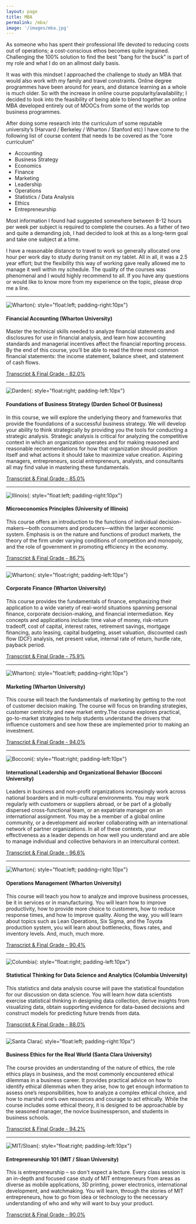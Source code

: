 ```yaml
---
layout: page
title: MBA
permalink: /mba/
image: '/images/mba.jpg'
---
```

As someone who has spent their professional life devoted to reducing costs out of operations; a cost-conscious ethos becomes quite ingrained. Challenging the 100% solution to find the best "bang for the buck" is part of my role and what I do on an allmost daily basis.

It was with this mindset I approached the challenge to study an MBA that would also work with my family and travel constraints.
Online degree programmes have been around for years, and distance learning as a whole is much older. So with the increase in online course popularity/availability; I decided to look into the feasibility of being able to blend together an online MBA developed entirely out of MOOCs from some of the worlds top business programmes. 

After doing some research into the curriculum of some reputable university’s (Harvard / Berkeley / Wharton / Stanford etc) I have come to the following list of course content that needs to be covered as the “core curriculum”

* Accounting
* Business Strategy
* Economics
* Finance
* Marketing
* Leadership
* Operations
* Statistics / Data Analysis
* Ethics
* Entrepreneurship

Most information I found had suggested somewhere between 8-12 hours per week per subject is required to complete the courses. As a father of two and quite a demanding job, I had decided to look at this as a long-term goal and take one subject at a time. 

I have a reasonable distance to travel to work so generally allocated one hour per work day to study during transit on my tablet. All in all, it was a 2.5 year effort; but the flexibility this way of working gave really allowed me to manage it well within my schedule. The quality of the courses was phenomenal and I would highly recommend to all. If you have any questions or would like to know more from my experience on the topic, please drop me a line.

---
![Wharton](/images/mba/wharton.png){: style="float:left; padding-right:10px"}

#### Financial Accounting (Wharton University)

Master the technical skills needed to analyze financial statements and disclosures for use in financial analysis, and learn how accounting standards and managerial incentives affect the financial reporting process. By the end of this course, you’ll be able to read the three most common financial statements: the income statement, balance sheet, and statement of cash flows.

<a class="external" target="_blank" rel="noopener noreferrer" href="https://www.clintbird.com/files/accounting.pdf">Transcript & Final Grade - 82.0%</a>

---
![Darden](/images/mba/virginia.png){: style="float:right; padding-left:10px"}

#### Foundations of Business Strategy (Darden School Of Business)

In this course, we will explore the underlying theory and frameworks that provide the foundations of a successful business strategy. We will develop your ability to think strategically by providing you the tools for conducting a strategic analysis. Strategic analysis is critical for analyzing the competitive context in which an organization operates and for making reasoned and reasonable recommendations for how that organization should position itself and what actions it should take to maximize value creation. Aspiring managers, entrepreneurs, social entrepreneurs, analysts, and consultants all may find value in mastering these fundamentals.

<a class="external" target="_blank" rel="noopener noreferrer" href="https://www.clintbird.com/files/strategy.pdf">Transcript & Final Grade - 85.0%</a>

---
![Illinois](/images/mba/illinois.png){: style="float:left; padding-right:10px"}

#### Microeconomics Principles (University of Illinois)

This course offers an introduction to the functions of individual decision-makers—both consumers and producers—within the larger economic system. Emphasis is on the nature and functions of product markets, the theory of the firm under varying conditions of competition and monopoly, and the role of government in promoting efficiency in the economy.

<a class="external" target="_blank" rel="noopener noreferrer" href="https://www.clintbird.com/files/economics.pdf">Transcript & Final Grade - 86.7%</a>

---
![Wharton](/images/mba/wharton.png){: style="float:right; padding-left:10px"}
#### Corporate Finance (Wharton University)

This course provides the fundamentals of finance, emphasizing their application to a wide variety of real-world situations spanning personal finance, corporate decision-making, and financial intermediation. Key concepts and applications include: time value of money, risk-return tradeoff, cost of capital, interest rates, retirement savings, mortgage financing, auto leasing, capital budgeting, asset valuation, discounted cash flow (DCF) analysis, net present value, internal rate of return, hurdle rate, payback period.

<a class="external" target="_blank" rel="noopener noreferrer" href="https://www.clintbird.com/files/finance.pdf">Transcript & Final Grade - 75.9%</a>

---
![Wharton](/images/mba/wharton.png){: style="float:left; padding-right:10px"}
#### Marketing (Wharton University)

This course will teach the fundamentals of marketing by getting to the root of customer decision making. The course will focus on branding strategies, customer centricity and new market entry.The course explores practical, go-to-market strategies to help students understand the drivers that influence customers and see how these are implemented prior to making an investment.

<a class="external" target="_blank" rel="noopener noreferrer" href="https://www.clintbird.com/files/marketing.pdf">Transcript & Final Grade - 94.0%</a>

---
![Bocconi](/images/mba/bocconi.png){: style="float:right; padding-left:10px"}
#### International Leadership and Organizational Behavior (Bocconi University)

Leaders in business and non-profit organizations increasingly work across national boarders and in multi-cultural environments. You may work regularly with customers or suppliers abroad, or be part of a globally dispersed cross-functional team, or an expatriate manager on an international assignment. You may be a member of a global online community, or a development aid worker collaborating with an international network of partner organizations. In all of these contexts, your effectiveness as a leader depends on how well you understand and are able to manage individual and collective behaviors in an intercultural context.

<a class="external" target="_blank" rel="noopener noreferrer" href="https://www.clintbird.com/files/leadership.pdf">Transcript & Final Grade - 96.6%</a>

---
![Wharton](/images/mba/wharton.png){: style="float:left; padding-right:10px"}
#### Operations Management (Wharton University)

This course will teach you how to analyze and improve business processes, be it in services or in manufacturing. You will learn how to improve productivity, how to provide more choice to customers, how to reduce response times, and how to improve quality. Along the way, you will learn about topics such as Lean Operations, Six Sigma, and the Toyota production system, you will learn about bottlenecks, flows rates, and inventory levels. And, much, much more.

<a class="external" target="_blank" rel="noopener noreferrer" href="https://www.clintbird.com/files/operations.pdf">Transcript & Final Grade - 90.4%</a>

---
![Columbia](/images/mba/columbia.png){: style="float:right; padding-left:10px"}
#### Statistical Thinking for Data Science and Analytics (Columbia University)

This statistics and data analysis course will pave the statistical foundation for our discussion on data science. You will learn how data scientists exercise statistical thinking in designing data collection, derive insights from visualizing data, obtain supporting evidence for data-based decisions and construct models for predicting future trends from data.

<a class="external" target="_blank" rel="noopener noreferrer" href="https://www.clintbird.com/files/statistics.pdf">Transcript & Final Grade - 88.0%</a>

---
![Santa Clara](/images/mba/clara.png){: style="float:left; padding-right:10px"}
#### Business Ethics for the Real World (Santa Clara University)

The course provides an understanding of the nature of ethics, the role ethics plays in business, and the most commonly encountered ethical dilemmas in a business career. It provides practical advice on how to identify ethical dilemmas when they arise, how to get enough information to assess one’s responsibilities, how to analyze a complex ethical choice, and how to marshal one’s own resources and courage to act ethically. While the course includes some ethical theory, it is designed to be approachable by the seasoned manager, the novice businessperson, and students in business schools.

<a class="external" target="_blank" rel="noopener noreferrer" href="https://www.clintbird.com/files/ethics.pdf">Transcript & Final Grade - 94.2%</a>

---
![MIT/Sloan](/images/mba/sloan.png){: style="float:right; padding-left:10px"}
#### Entrepreneurship 101 (MIT / Sloan University)

This is entrepreneurship – so don't expect a lecture.  Every class session is an in-depth and focused case study of MIT entrepreneurs from areas as diverse as mobile applications, 3D printing, power electronics, international development, and watchmaking. You will learn, through the stories of MIT entrepreneurs, how to go from idea or technology to the necessary understanding of who and why will want to buy your product.

<a class="external" target="_blank" rel="noopener noreferrer" href="https://www.clintbird.com/files/entrepreneurship.pdf">Transcript & Final Grade - 90.0%</a>
